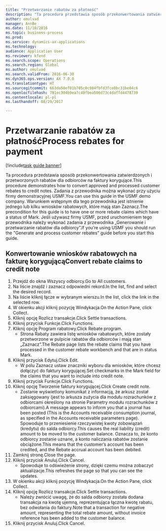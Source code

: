 ```yaml
--- 
title: "Przetwarzanie rabatów za płatność"
description: "Ta procedura przedstawia sposób przekonwertowania zatwierdzonych i przetworzonych rabatów dla odbiorców na faktury korygujące."
author: omulvad
manager: AnnBe
ms.date: 11/10/2016
ms.topic: business-process
ms.prod: 
ms.service: dynamics-ax-applications
ms.technology: 
audience: Application User
ms.reviewer: kfend
ms.search.scope: Operations
ms.search.region: Global
ms.author: omulvad
ms.search.validFrom: 2016-06-30
ms.dyn365.ops.version: AX 7.0.0
ms.translationtype: HT
ms.sourcegitcommit: 663da58ef01b705c0c984fbfd3fce8bc31be04c6
ms.openlocfilehash: 791ec304b9ea7c49fbea506d73c4daffd4478739
ms.contentlocale: pl-pl
ms.lasthandoff: 08/29/2017

---
```

# <a name="process-rebates-for-payment"></a><span data-ttu-id="3b844-103">Przetwarzanie rabatów za płatność</span><span class="sxs-lookup"><span data-stu-id="3b844-103">Process rebates for payment</span></span>

[!include[task guide banner](../../includes/task-guide-banner.md)]

<span data-ttu-id="3b844-104">Ta procedura przedstawia sposób przekonwertowania zatwierdzonych i przetworzonych rabatów dla odbiorców na faktury korygujące.</span><span class="sxs-lookup"><span data-stu-id="3b844-104">This procedure demonstrates how to convert approved and processed customer rebates to credit notes.</span></span> <span data-ttu-id="3b844-105">Zadania z przewodnika można wykonać przy użyciu firmy demonstracyjnej USMF.</span><span class="sxs-lookup"><span data-stu-id="3b844-105">You can use this guide in the USMF demo company.</span></span> <span data-ttu-id="3b844-106">Warunkiem wstępnym dla tego przewodnika jest istnienie jednego lub kilku wniosków rabatowych, które mają stan Zaznacz.</span><span class="sxs-lookup"><span data-stu-id="3b844-106">The precondition for this guide is to have one or more rebate claims which have a status of Mark.</span></span> <span data-ttu-id="3b844-107">Jeśli używasz firmy USMF, przed uruchomieniem tego przewodnika należy wykonać zadania z przewodnika „Generowanie i przetwarzanie rabatów dla odbiorcy”.</span><span class="sxs-lookup"><span data-stu-id="3b844-107">If you’re using USMF you should run the "Generate and process customer rebates" guide before you start this guide.</span></span>


## <a name="convert-rebate-claims-to-credit-note"></a><span data-ttu-id="3b844-108">Konwertowanie wniosków rabatowych na fakturę korygującą</span><span class="sxs-lookup"><span data-stu-id="3b844-108">Convert rebate claims to credit note</span></span>
1. <span data-ttu-id="3b844-109">Przejdź do okna Wszyscy odbiorcy.</span><span class="sxs-lookup"><span data-stu-id="3b844-109">Go to All customers.</span></span>
2. <span data-ttu-id="3b844-110">Na liście znajdź i zaznacz odpowiedni rekord.</span><span class="sxs-lookup"><span data-stu-id="3b844-110">In the list, find and select the desired record.</span></span>
3. <span data-ttu-id="3b844-111">Na liście kliknij łącze w wybranym wierszu.</span><span class="sxs-lookup"><span data-stu-id="3b844-111">In the list, click the link in the selected row.</span></span>
4. <span data-ttu-id="3b844-112">W okienku akcji kliknij pozycję Windykacja.</span><span class="sxs-lookup"><span data-stu-id="3b844-112">On the Action Pane, click Collect.</span></span>
5. <span data-ttu-id="3b844-113">Kliknij opcję Rozlicz transakcje.</span><span class="sxs-lookup"><span data-stu-id="3b844-113">Click Settle transactions.</span></span>
6. <span data-ttu-id="3b844-114">Kliknij przycisk Funkcje.</span><span class="sxs-lookup"><span data-stu-id="3b844-114">Click Functions.</span></span>
7. <span data-ttu-id="3b844-115">Kliknij opcję Program rabatowy.</span><span class="sxs-lookup"><span data-stu-id="3b844-115">Click Rebate program.</span></span>
    * <span data-ttu-id="3b844-116">Strona Rabaty zawiera listę wniosków rabatowych, które zostały przetworzone w pulpicie rabatów dla odbiorców i mają stan „Zaznacz”.</span><span class="sxs-lookup"><span data-stu-id="3b844-116">The Rebate page lists the rebate claims that you have processed in the customer rebate workbench and that are in status Mark.</span></span>    
8. <span data-ttu-id="3b844-117">Kliknij przycisk Edytuj.</span><span class="sxs-lookup"><span data-stu-id="3b844-117">Click Edit.</span></span>
    * <span data-ttu-id="3b844-118">W polu Zaznacz ustaw znaczniki wyboru dla wniosków, które chcesz dołączyć do faktury korygującej.</span><span class="sxs-lookup"><span data-stu-id="3b844-118">Set checkmarks in the Mark field for the claims that you want to include into credit note.</span></span>   
9. <span data-ttu-id="3b844-119">Kliknij przycisk Funkcje.</span><span class="sxs-lookup"><span data-stu-id="3b844-119">Click Functions.</span></span>
10. <span data-ttu-id="3b844-120">Kliknij opcję Tworzenie faktury korygującej.</span><span class="sxs-lookup"><span data-stu-id="3b844-120">Click Create credit note.</span></span>
    * <span data-ttu-id="3b844-121">Zostanie wyświetlony komunikat z informacją, że arkusz został zaksięgowany (jest to arkusza zużycia dla modułu rozrachunków z odbiorcami określony na stronie Parametry modułu rozrachunków z odbiorcami).</span><span class="sxs-lookup"><span data-stu-id="3b844-121">A message appears to inform you that a journal has been posted (This is the Accounts receivable consumption journal, as specified in the Accounts receivable parameters page).</span></span> <span data-ttu-id="3b844-122">Spowoduje to przeniesienie rzeczywistej kwoty zobowiązań (kredytu) do salda odbiorcy.</span><span class="sxs-lookup"><span data-stu-id="3b844-122">This causes the real liability (credit) amount to be moved to the customer balance.</span></span> <span data-ttu-id="3b844-123">Oznacza to, że konto odbiorcy zostanie uznane, a konto naliczania rabatów zostanie obciążone.</span><span class="sxs-lookup"><span data-stu-id="3b844-123">This means that the customer’s account has been credited, and the Rebate accrual account has been debited.</span></span>  
11. <span data-ttu-id="3b844-124">Zamknij stronę.</span><span class="sxs-lookup"><span data-stu-id="3b844-124">Close the page.</span></span>
12. <span data-ttu-id="3b844-125">Kliknij przycisk Anuluj.</span><span class="sxs-lookup"><span data-stu-id="3b844-125">Click Cancel.</span></span>
    * <span data-ttu-id="3b844-126">Spowoduje to odświeżenie strony, dzięki czemu można zobaczyć aktualizacje.</span><span class="sxs-lookup"><span data-stu-id="3b844-126">This refreshes the page so that you can see the updates.</span></span>  
13. <span data-ttu-id="3b844-127">W okienku akcji kliknij pozycję Windykacja.</span><span class="sxs-lookup"><span data-stu-id="3b844-127">On the Action Pane, click Collect.</span></span>
14. <span data-ttu-id="3b844-128">Kliknij opcję Rozlicz transakcje.</span><span class="sxs-lookup"><span data-stu-id="3b844-128">Click Settle transactions.</span></span>
    * <span data-ttu-id="3b844-129">Należy zwrócić uwagę, że do salda odbiorcy została dodana transakcja na kwotę ujemną, reprezentująca łączna kwotę rabatu, bez odwołania do faktury.</span><span class="sxs-lookup"><span data-stu-id="3b844-129">Note that a transaction for negative amount, representing the total rebate amount, without invoice reference has been added to the customer balance.</span></span>   
15. <span data-ttu-id="3b844-130">Kliknij przycisk Anuluj.</span><span class="sxs-lookup"><span data-stu-id="3b844-130">Click Cancel.</span></span>


